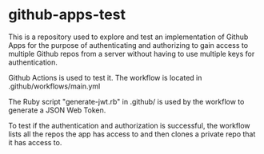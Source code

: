 # github-apps-test
This is a repository used to explore and test an implementation of Github Apps
for the purpose of authenticating and authorizing to gain access to multiple Github repos from a server
without having to use multiple keys for authentication.

Github Actions is used to test it. The workflow is located in .github/workflows/main.yml

The Ruby script "generate-jwt.rb" in .github/ is used by the workflow to generate a JSON Web Token.

To test if the authentication and authorization is successful, the workflow lists all the repos the app has access to and then clones a private repo that it has access to. 
